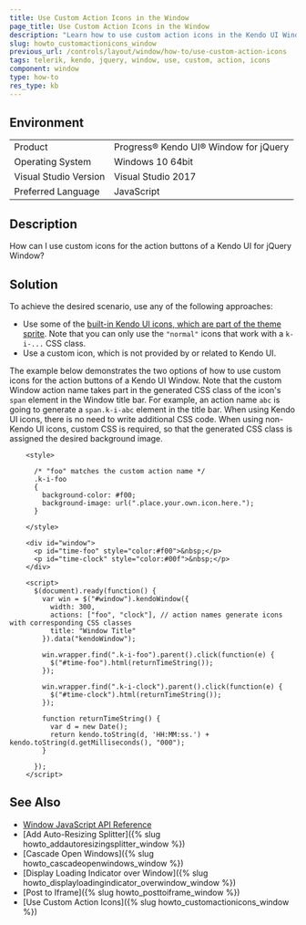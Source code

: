 ```yaml
---
title: Use Custom Action Icons in the Window
page_title: Use Custom Action Icons in the Window
description: "Learn how to use custom action icons in the Kendo UI Window."
slug: howto_customactionicons_window
previous_url: /controls/layout/window/how-to/use-custom-action-icons
tags: telerik, kendo, jquery, window, use, custom, action, icons
component: window
type: how-to
res_type: kb
---
```


## Environment

<table>
 <tr>
  <td>Product</td>
  <td>Progress® Kendo UI® Window for jQuery</td>
 </tr>
 <tr>
  <td>Operating System</td>
  <td>Windows 10 64bit</td>
 </tr>
 <tr>
  <td>Visual Studio Version</td>
  <td>Visual Studio 2017</td>
 </tr>
 <tr>
  <td>Preferred Language</td>
  <td>JavaScript</td>
 </tr>
</table>

## Description

How can I use custom icons for the action buttons of a Kendo UI for jQuery Window?

## Solution

To achieve the desired scenario, use any of the following approaches:

* Use some of the [built-in Kendo UI icons, which are part of the theme sprite](https://demos.telerik.com/kendo-ui/styling/icons). Note that you can only use the `"normal"` icons that work with a `k-i-...` CSS class.
* Use a custom icon, which is not provided by or related to Kendo UI.

The example below demonstrates the two options of how to use custom icons for the action buttons of a Kendo UI Window. Note that the custom Window action name takes part in the generated CSS class of the icon's `span` element in the Window title bar. For example, an action name `abc` is going to generate a `span.k-i-abc` element in the title bar. When using Kendo UI icons, there is no need to write additional CSS code. When using non-Kendo UI icons, custom CSS is required, so that the generated CSS class is assigned the desired background image.



```dojo
    <style>

      /* "foo" matches the custom action name */
      .k-i-foo
      {
      	background-color: #f00;
        background-image: url(".place.your.own.icon.here.");
      }

    </style>

    <div id="window">
      <p id="time-foo" style="color:#f00">&nbsp;</p>
      <p id="time-clock" style="color:#00f">&nbsp;</p>
    </div>

    <script>
      $(document).ready(function() {
        var win = $("#window").kendoWindow({
          width: 300,
          actions: ["foo", "clock"], // action names generate icons with corresponding CSS classes
          title: "Window Title"
        }).data("kendoWindow");

        win.wrapper.find(".k-i-foo").parent().click(function(e) {
          $("#time-foo").html(returnTimeString());
        });

        win.wrapper.find(".k-i-clock").parent().click(function(e) {
          $("#time-clock").html(returnTimeString());
        });

        function returnTimeString() {
          var d = new Date();
          return kendo.toString(d, 'HH:MM:ss.') + kendo.toString(d.getMilliseconds(), "000");
        }

      });
    </script>
```

## See Also

* [Window JavaScript API Reference](/api/javascript/ui/window)
* [Add Auto-Resizing Splitter]({% slug howto_addautoresizingsplitter_window %})
* [Cascade Open Windows]({% slug howto_cascadeopenwindows_window %})
* [Display Loading Indicator over Window]({% slug howto_displayloadingindicator_overwindow_window %})
* [Post to Iframe]({% slug howto_posttoiframe_window %})
* [Use Custom Action Icons]({% slug howto_customactionicons_window %})
